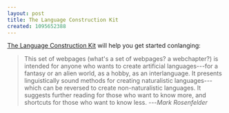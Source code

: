 ```yaml
---
layout: post
title: The Language Construction Kit
created: 1095652388
---
```

 [The Language Construction Kit](http://www.zompist.com/kit.html) will help you get started conlanging:

> This set of webpages (what's a set of webpages? a webchapter?) is
> intended for anyone who wants to create artificial languages---for a
> fantasy or an alien world, as a hobby, as an interlanguage. It
> presents linguistically sound methods for creating naturalistic
> languages---which can be reversed to create non-naturalistic
> languages. It suggests further reading for those who want to know
> more, and shortcuts for those who want to know less.  ---_Mark
> Rosenfelder_
